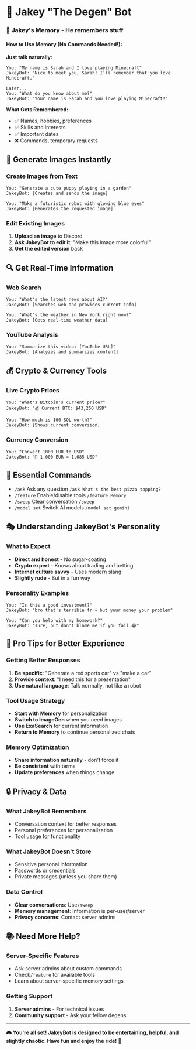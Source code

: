 # 🚀 Jakey "The Degen" Bot

### 🧠 **Jakey's Memory - He remembers stuff**

#### **How to Use Memory (No Commands Needed!):**

**Just talk naturally:**

```
You: "My name is Sarah and I love playing Minecraft"
JakeyBot: "Nice to meet you, Sarah! I'll remember that you love Minecraft."

Later...
You: "What do you know about me?"
JakeyBot: "Your name is Sarah and you love playing Minecraft!"
```

**What Gets Remembered:**

- ✅ Names, hobbies, preferences
- ✅ Skills and interests
- ✅ Important dates
- ❌ Commands, temporary requests

## 🎨 **Generate Images Instantly**

### **Create Images from Text**

```
You: "Generate a cute puppy playing in a garden"
JakeyBot: [Creates and sends the image]

You: "Make a futuristic robot with glowing blue eyes"
JakeyBot: [Generates the requested image]
```

### **Edit Existing Images**

1. **Upload an image** to Discord
2. **Ask JakeyBot to edit it**: "Make this image more colorful"
3. **Get the edited version** back

## 🔍 **Get Real-Time Information**

### **Web Search**

```
You: "What's the latest news about AI?"
JakeyBot: [Searches web and provides current info]

You: "What's the weather in New York right now?"
JakeyBot: [Gets real-time weather data]
```

### **YouTube Analysis**

```
You: "Summarize this video: [YouTube URL]"
JakeyBot: [Analyzes and summarizes content]
```

## 💰 **Crypto & Currency Tools**

### **Live Crypto Prices**

```
You: "What's Bitcoin's current price?"
JakeyBot: "💰 Current BTC: $43,250 USD"

You: "How much is 100 SOL worth?"
JakeyBot: [Shows current conversion]
```

### **Currency Conversion**

```
You: "Convert 1000 EUR to USD"
JakeyBot: "💱 1,000 EUR = 1,085 USD"
```

## 🎯 **Essential Commands**

- `/ask`        Ask any question      `/ask What's the best pizza topping?`
- `/feature`    Enable/disable tools  `/feature Memory`
- `/sweep`      Clear conversation    `/sweep`
- `/model set`  Switch AI models      `/model set gemini`

## 🎭 **Understanding JakeyBot's Personality**

### **What to Expect**

- **Direct and honest** - No sugar-coating
- **Crypto expert** - Knows about trading and betting
- **Internet culture savvy** - Uses modern slang
- **Slightly rude** - But in a fun way

### **Personality Examples**

```
You: "Is this a good investment?"
JakeyBot: "bro that's terrible fr 💀 but your money your problem"

You: "Can you help with my homework?"
JakeyBot: "sure, but don't blame me if you fail 😂"
```

## 🎉 **Pro Tips for Better Experience**

### **Getting Better Responses**

1. **Be specific**: "Generate a red sports car" vs "make a car"
2. **Provide context**: "I need this for a presentation"
3. **Use natural language**: Talk normally, not like a robot

### **Tool Usage Strategy**

- **Start with Memory** for personalization
- **Switch to ImageGen** when you need images
- **Use ExaSearch** for current information
- **Return to Memory** to continue personalized chats

### **Memory Optimization**

- **Share information naturally** - don't force it
- **Be consistent** with terms
- **Update preferences** when things change

## 🔒 **Privacy & Data**

### **What JakeyBot Remembers**

- Conversation context for better responses
- Personal preferences for personalization
- Tool usage for functionality

### **What JakeyBot Doesn't Store**

- Sensitive personal information
- Passwords or credentials
- Private messages (unless you share them)

### **Data Control**

- **Clear conversations**: Use`/sweep`
- **Memory management**: Information is per-user/server
- **Privacy concerns**: Contact server admins

## 📚 **Need More Help?**

### **Server-Specific Features**

- Ask server admins about custom commands
- Check`/feature` for available tools
- Learn about server-specific memory settings

### **Getting Support**

1. **Server admins** - For technical issues
2. **Community support** - Ask your fellow degens.

---

**🎮 You're all set! JakeyBot is designed to be entertaining, helpful, and slightly chaotic. Have fun and enjoy the ride! 🚀**
